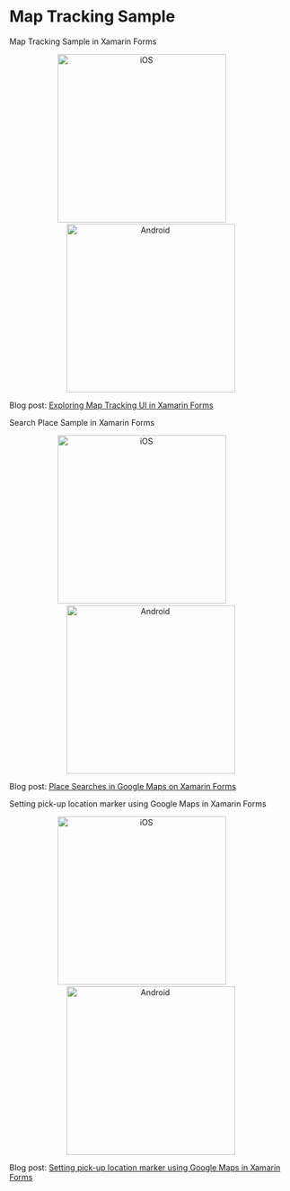 # Map Tracking Sample
Map Tracking Sample in Xamarin Forms


<p align="center">
<img width="300" height:"700" src="iOSmap.gif" title="iOS"/>
&nbsp;&nbsp;&nbsp;&nbsp;&nbsp;&nbsp;&nbsp;
<img width="300" height:"700" src="androidmap.gif" title="Android"/>
</p>

Blog post: [Exploring Map Tracking UI in Xamarin Forms](http://www.xamboy.com/2019/05/17/exploring-map-tracking-ui-in-xamarin-forms/)

Search Place Sample in Xamarin Forms

<p align="center">
<img width="300" height:"700" src="placeios.gif" title="iOS"/>
&nbsp;&nbsp;&nbsp;&nbsp;&nbsp;&nbsp;&nbsp;
<img width="300" height:"700" src="droidplace.gif" title="Android"/>
</p>

Blog post: [Place Searches in Google Maps on Xamarin Forms](http://www.xamboy.com)


Setting pick-up location marker using Google Maps in Xamarin Forms

<p align="center">
<img width="300" height:"700" src="movingpiniOS.gif" title="iOS"/>
&nbsp;&nbsp;&nbsp;&nbsp;&nbsp;&nbsp;&nbsp;
<img width="300" height:"700" src="movingpindrod.gif" title="Android"/>
</p>

Blog post: [Setting pick-up location marker using Google Maps in Xamarin Forms](http://www.xamboy.com/2019/06/05/setting-pick-up-location-marker-using-google-maps-in-xamarin-forms/)
